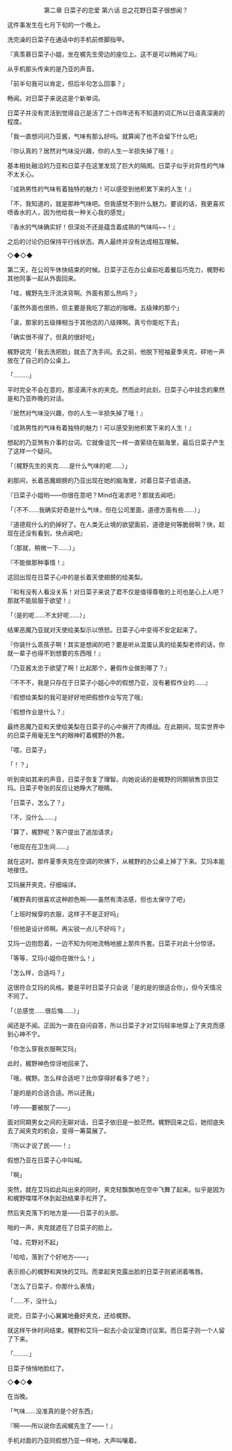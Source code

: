 <p align="center">第二章 日菜子的恋爱 第六话 总之花野日菜子很想闻？</p>

这件事发生在七月下旬的一个晚上。

洗完澡的日菜子在通话中的手机前修脚指甲。

『真羡慕日菜子小姐，坐在梶先生旁边的座位上。这不是可以畅闻了吗』

从手机那头传来的是乃亚的声音。

「前半句我可以肯定，但后半句怎么回事？」

畅闻。对日菜子来说这是个新单词。

日菜子并没有灵活到觉得自己是活了二十四年还有不知道的词汇所以日语真深奥的程度。

「我一直想问问乃亚酱，气味有那么好吗。就算闻了也不会留下什么吧」

『你认真的？居然对气味没兴趣，你的人生一半损失掉了哦！』

基本相处融洽的乃亚和日菜子在这里发现了巨大的隔阂。日菜子似乎对异性的气味不太关心。

『成熟男性的气味有着独特的魅力！可以感受到他积累下来的人生！』

「不，我知道的，就是那种气味吧。但我感觉不到什么魅力。要说的话，我更喜欢喷香水的人，因为他给我一种关心我的感觉」

『香水的气味确实好！但深处不还是蕴含着成熟的气味吗~~！』

之后的讨论仍旧保持平行线状态。两人最终并没有达成相互理解。

◇◆◇◆

第二天，在公司午休快结束的时候。日菜子正在办公桌前吃着餐后巧克力，梶野和其他同事一起从外面回来。

「哇，梶野先生汗流浃背啊。外面有那么热吗？」

「虽然外面也很热，但主要是我吃了那边的咖喱。五级辣的那个」

「诶，那家的五级辣相当于其他店的八级辣啊。真亏你能吃下去」

「确实很不得了，但真的很好吃」

梶野说完「我去洗把脸」就去了洗手间。去之前，他脱下短袖夏季夹克，砰地一声放在了自己的办公桌上。

「………」

平时完全不会在意的，那浸满汗水的夹克。然而此时此刻，日菜子心中挂念的果然是和乃亚昨晚的对话。

『居然对气味没兴趣，你的人生一半损失掉了哦！』

『成熟男性的气味有着独特的魅力！可以感受到他积累下来的人生！』

想起的乃亚煞有介事的台词。它就像诅咒一样一直萦绕在脑海里，最后日菜子产生了这样一个疑问。

「（梶野先生的夹克……是什么气味的呢……）」

刹那间，长着恶魔翅膀的乃亚出现在她的脑海里，对着日菜子低语道。

『日菜子小姐哟——你很在意吧？Mind在渴求吧？那就去闻吧』

「（不不……我确实好奇是什么气味，但在公司里面，道德方面有些……）」

『道德观什么的扔掉好了。在人类无止境的欲望面前，道德是何等脆弱啊？快，趁现在还没有看到，快点闻吧』

「（那就，稍微一下……）」

『不能做那种事情！』

这回出现在日菜子心中的是长着天使翅膀的绘美梨。

『和有没有人看没关系！对日菜子来说了君不仅是值得尊敬的上司也是心上人吧？那就不能屈服于欲望！』

「（是的呢……不太好呢……）」

结果恶魔乃亚就对天使绘美梨示以愤怒。日菜子心中变得不安定起来了。

『你装什么乖孩子啊！其实是想闻的吧？要是听从混蛋认真的绘美梨老师的话，你就一辈子也得不到想要的东西哦！』

『乃亚酱太忠于欲望了啊！比起那个，暑假作业做到哪了？』

『不不不，我是只存在于日菜子小姐心中的假想乃亚，没有暑假作业的……』

『假想绘美梨的我可是好好地把假想作业写完了哦』

『假想作业是什么？』

最终恶魔乃亚和天使绘美梨在日菜子的心中展开了肉搏战。在此期间，现实世界中的日菜子用毫无生气的眼神盯着梶野的外套。

「喂，日菜子」

「！？」

听到突如其来的声音，日菜子恢复了理智。向她说话的是梶野的同期销售京田艾玛。日菜子夸张的反应让她睁大了眼睛。

「日菜子，怎么了？」

「不，没什么……」

「算了，梶野呢？客户提出了追加请求」

「他现在在卫生间……」

就在这时。那件夏季夹克在空调的吹拂下，从梶野的办公桌上掉了下来。艾玛本能地接住。

艾玛展开夹克，仔细端详。

「梶野真的很喜欢这种颜色啊——虽然有清洁感，但也太保守了吧」

「上班时候穿的衣服，这样子不是正好吗」

「但他是设计师啊。再尖锐一点儿不好吗？」

艾玛一边抱怨着，一边不知为何地流畅地披上那件外套。日菜子对此十分惊讶。

「等等，艾玛小姐你在做什么！」

「怎么样，合适吗？」

这很符合艾玛的风格。要是平时日菜子只会说「是的是的很适合你」，但今天情况不同了。

「（总感觉……很后悔……）」

闻还是不闻。正因为一直在自问自答，所以日菜子才对艾玛轻率地穿上了夹克而感到心神不宁。

「你怎么穿我衣服啊艾玛」

此时，梶野神色惊讶地回来了。

「哦，梶野。怎么样合适吧？比你穿得好看多了吧？」

「是的是的合适合适。所以还我」

「哼——要被脱了——」

面对同期男女之间的无聊对话，日菜子依旧是一脸茫然。梶野回来之后，她彻底失去了闻夹克的机会，变得一筹莫展了。

『所以才说了民——！』

假想乃亚在日菜子心中叫喊。

「啊」

突然，就在艾玛如此叫出来的同时，夹克轻飘飘地在空中飞舞了起来。似乎是因为和梶野喋喋不休到起劲结果手松开了。

然后夹克落下的地方是——日菜子的头部。

啪的一声，夹克就遮在了日菜子的脸上。

「哇，花野对不起」

「哈哈，落到了个好地方——」

表示担心的梶野和爽快的艾玛。而拿起夹克露出脸的日菜子则紧闭着嘴唇。

「怎么了日菜子，你那什么表情」

「……不，没什么」

说完，日菜子小心翼翼地叠好夹克，还给梶野。

就这样午休时间结束。梶野和艾玛一起去小会议室商讨议案。而日菜子则一个人留了下来。

「………」

日菜子悄悄地脸红了。

◇◆◇◆

在当晚。

「气味……没准真的是个好东西」

『啊——所以说你去闻梶先生了——！』

手机对面的乃亚同假想乃亚一样地，大声叫嚷着。

